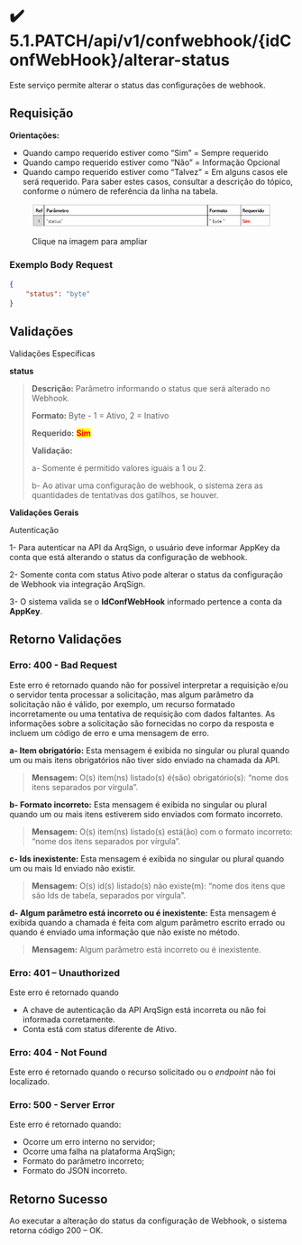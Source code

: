 # ✔️ 5.1.PATCH/api/v1/confwebhook/{idConfWebHook}/alterar-status

Este serviço permite alterar o status das configurações de webhook.

## Requisição

&#x20;**Orientações:**

* Quando campo requerido estiver como “Sim” = Sempre requerido
* Quando campo requerido estiver como “Não” = Informação Opcional
* Quando campo requerido estiver como “Talvez” = Em alguns casos ele será requerido. Para saber estes casos, consultar a descrição do tópico, conforme o número de referência da linha na tabela.

<figure><img src="../../../../../.gitbook/assets/image (1).png" alt=""><figcaption><p>Clique na imagem para ampliar</p></figcaption></figure>

### Exemplo Body Request

```json
{
    "status": "byte"
}
```

## Validações

Validações Específicas

**status**

> **Descrição:** Parâmetro informando o status que será alterado no Webhook.
>
> **Formato:** Byte - 1 = Ativo, 2 = Inativo
>
> **Requerido:** <mark style="color:red;">**Sim**</mark>
>
> **Validação:**
>
> a- Somente é permitido valores iguais a 1 ou 2.
>
> b- Ao ativar uma configuração de webhook, o sistema zera as quantidades de tentativas dos gatilhos, se houver.

**Validações Gerais**

Autenticação

1- Para autenticar na API da ArqSign, o usuário deve informar AppKey da conta que está alterando o status da configuração de webhook.

2- Somente conta com status Ativo pode alterar o status da configuração de Webhook via integração ArqSign.

3- O sistema valida se o **IdConfWebHook** informado pertence a conta da **AppKey**.

## Retorno Validações

### Erro: 400 - Bad Request

Este erro é retornado quando não for possível interpretar a requisição e/ou o servidor tenta processar a solicitação, mas algum parâmetro da solicitação não é válido, por exemplo, um recurso formatado incorretamente ou uma tentativa de requisição com dados faltantes. As informações sobre a solicitação são fornecidas no corpo da resposta e incluem um código de erro e uma mensagem de erro.

**a- Item obrigatório:** Esta mensagem é exibida no singular ou plural quando um ou mais itens obrigatórios não tiver sido enviado na chamada da API.

> **Mensagem:** O(s) item(ns) listado(s) é(são) obrigatório(s): “nome dos itens separados por vírgula”.

**b- Formato incorreto:** Esta mensagem é exibida no singular ou plural quando um ou mais itens estiverem sido enviados com formato incorreto.

> **Mensagem:** O(s) item(ns) listado(s) está(ão) com o formato incorreto: “nome dos itens separados por vírgula”.

**c- Ids inexistente:** Esta mensagem é exibida no singular ou plural quando um ou mais Id enviado não existir.

> **Mensagem:** O(s) id(s) listado(s) não existe(m): “nome dos itens que são Ids de tabela, separados por vírgula”.

**d- Algum parâmetro está incorreto ou é inexistente:** Esta mensagem é exibida quando a chamada é feita com algum parâmetro escrito errado ou quando é enviado uma informação que não existe no método.

> **Mensagem:** Algum parâmetro está incorreto ou é inexistente.

### Erro: 401 – Unauthorized

Este erro é retornado quando

* A chave de autenticação da API ArqSign está incorreta ou não foi informada corretamente.
* Conta está com status diferente de Ativo.

### Erro: 404 - Not Found

Este erro é retornado quando o recurso solicitado ou o _endpoint_ não foi localizado.

### Erro: 500 - Server Error

Este erro é retornado quando:

* Ocorre um erro interno no servidor;
* Ocorre uma falha na plataforma ArqSign;
* Formato do parâmetro incorreto;
* Formato do JSON incorreto.

## Retorno Sucesso

&#x20;Ao executar a alteração do status da configuração de Webhook, o sistema retorna código 200 – OK.

&#x20;
